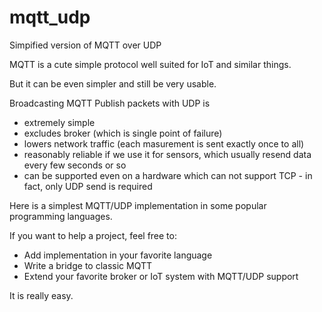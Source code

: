 # mqtt_udp
Simpified version of MQTT over UDP

MQTT is a cute simple protocol well suited for IoT and similar things.

But it can be even simpler and still be very usable.

Broadcasting MQTT Publish packets with UDP is 

* extremely simple
* excludes broker (which is single point of failure)
* lowers network traffic (each masurement is sent exactly once to all) 
* reasonably reliable if we use it for sensors, which usually resend data every few seconds or so
* can be supported even on a hardware which can not support TCP - in fact, only UDP send is required

Here is a simplest MQTT/UDP implementation in some popular programming languages.

If you want to help a project, feel free to:

* Add implementation in your favorite language
* Write a bridge to classic MQTT
* Extend your favorite broker or IoT system with MQTT/UDP support

It is really easy.
